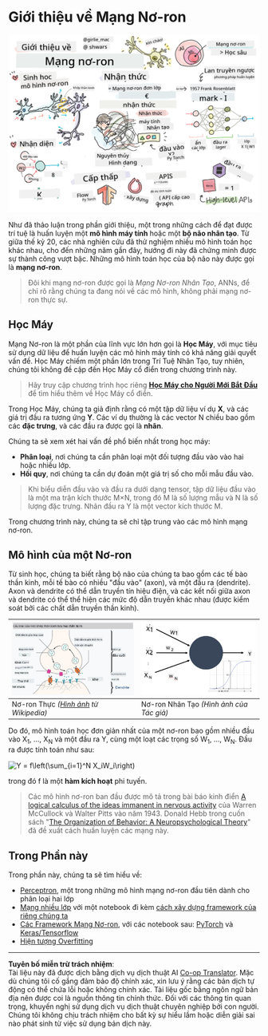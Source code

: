 <!--
CO_OP_TRANSLATOR_METADATA:
{
  "original_hash": "1c6b8c7c1778a35fc1139b7f2aecb7b3",
  "translation_date": "2025-08-29T12:33:54+00:00",
  "source_file": "lessons/3-NeuralNetworks/README.md",
  "language_code": "vi"
}
-->
# Giới thiệu về Mạng Nơ-ron

![Tóm tắt nội dung Giới thiệu Mạng Nơ-ron trong một hình vẽ](../../../../translated_images/ai-neuralnetworks.1c687ae40bc86e834f497844866a26d3e0886650a67a4bbe29442e2f157d3b18.vi.png)

Như đã thảo luận trong phần giới thiệu, một trong những cách để đạt được trí tuệ là huấn luyện một **mô hình máy tính** hoặc một **bộ não nhân tạo**. Từ giữa thế kỷ 20, các nhà nghiên cứu đã thử nghiệm nhiều mô hình toán học khác nhau, cho đến những năm gần đây, hướng đi này đã chứng minh được sự thành công vượt bậc. Những mô hình toán học của bộ não này được gọi là **mạng nơ-ron**.

> Đôi khi mạng nơ-ron được gọi là *Mạng Nơ-ron Nhân Tạo*, ANNs, để chỉ rõ rằng chúng ta đang nói về các mô hình, không phải mạng nơ-ron thực sự.

## Học Máy

Mạng Nơ-ron là một phần của lĩnh vực lớn hơn gọi là **Học Máy**, với mục tiêu sử dụng dữ liệu để huấn luyện các mô hình máy tính có khả năng giải quyết vấn đề. Học Máy chiếm một phần lớn trong Trí Tuệ Nhân Tạo, tuy nhiên, chúng tôi không đề cập đến Học Máy cổ điển trong chương trình này.

> Hãy truy cập chương trình học riêng **[Học Máy cho Người Mới Bắt Đầu](http://github.com/microsoft/ml-for-beginners)** để tìm hiểu thêm về Học Máy cổ điển.

Trong Học Máy, chúng ta giả định rằng có một tập dữ liệu ví dụ **X**, và các giá trị đầu ra tương ứng **Y**. Các ví dụ thường là các vector N chiều bao gồm các **đặc trưng**, và các đầu ra được gọi là **nhãn**.

Chúng ta sẽ xem xét hai vấn đề phổ biến nhất trong học máy:

* **Phân loại**, nơi chúng ta cần phân loại một đối tượng đầu vào vào hai hoặc nhiều lớp.
* **Hồi quy**, nơi chúng ta cần dự đoán một giá trị số cho mỗi mẫu đầu vào.

> Khi biểu diễn đầu vào và đầu ra dưới dạng tensor, tập dữ liệu đầu vào là một ma trận kích thước M×N, trong đó M là số lượng mẫu và N là số lượng đặc trưng. Nhãn đầu ra Y là một vector kích thước M.

Trong chương trình này, chúng ta sẽ chỉ tập trung vào các mô hình mạng nơ-ron.

## Mô hình của một Nơ-ron

Từ sinh học, chúng ta biết rằng bộ não của chúng ta bao gồm các tế bào thần kinh, mỗi tế bào có nhiều "đầu vào" (axon), và một đầu ra (dendrite). Axon và dendrite có thể dẫn truyền tín hiệu điện, và các kết nối giữa axon và dendrite có thể thể hiện các mức độ dẫn truyền khác nhau (được kiểm soát bởi các chất dẫn truyền thần kinh).

![Mô hình của một Nơ-ron](../../../../translated_images/synapse-wikipedia.ed20a9e4726ea1c6a3ce8fec51c0b9bec6181946dca0fe4e829bc12fa3bacf01.vi.jpg) | ![Mô hình của một Nơ-ron](../../../../translated_images/artneuron.1a5daa88d20ebe6f5824ddb89fba0bdaaf49f67e8230c1afbec42909df1fc17e.vi.png)
----|----
Nơ-ron Thực *([Hình ảnh](https://en.wikipedia.org/wiki/Synapse#/media/File:SynapseSchematic_lines.svg) từ Wikipedia)* | Nơ-ron Nhân Tạo *(Hình ảnh của Tác giả)*

Do đó, mô hình toán học đơn giản nhất của một nơ-ron bao gồm nhiều đầu vào X<sub>1</sub>, ..., X<sub>N</sub> và một đầu ra Y, cùng một loạt các trọng số W<sub>1</sub>, ..., W<sub>N</sub>. Đầu ra được tính toán như sau:

<img src="images/netout.png" alt="Y = f\left(\sum_{i=1}^N X_iW_i\right)" width="131" height="53" align="center"/>

trong đó f là một **hàm kích hoạt** phi tuyến.

> Các mô hình nơ-ron ban đầu được mô tả trong bài báo kinh điển [A logical calculus of the ideas immanent in nervous activity](https://www.cs.cmu.edu/~./epxing/Class/10715/reading/McCulloch.and.Pitts.pdf) của Warren McCullock và Walter Pitts vào năm 1943. Donald Hebb trong cuốn sách "[The Organization of Behavior: A Neuropsychological Theory](https://books.google.com/books?id=VNetYrB8EBoC)" đã đề xuất cách huấn luyện các mạng này.

## Trong Phần này

Trong phần này, chúng ta sẽ tìm hiểu về:
* [Perceptron](03-Perceptron/README.md), một trong những mô hình mạng nơ-ron đầu tiên dành cho phân loại hai lớp
* [Mạng nhiều lớp](04-OwnFramework/README.md) với một notebook đi kèm [cách xây dựng framework của riêng chúng ta](04-OwnFramework/OwnFramework.ipynb)
* [Các Framework Mạng Nơ-ron](05-Frameworks/README.md), với các notebook sau: [PyTorch](05-Frameworks/IntroPyTorch.ipynb) và [Keras/Tensorflow](05-Frameworks/IntroKerasTF.ipynb)
* [Hiện tượng Overfitting](../../../../lessons/3-NeuralNetworks/05-Frameworks)

---

**Tuyên bố miễn trừ trách nhiệm**:  
Tài liệu này đã được dịch bằng dịch vụ dịch thuật AI [Co-op Translator](https://github.com/Azure/co-op-translator). Mặc dù chúng tôi cố gắng đảm bảo độ chính xác, xin lưu ý rằng các bản dịch tự động có thể chứa lỗi hoặc không chính xác. Tài liệu gốc bằng ngôn ngữ bản địa nên được coi là nguồn thông tin chính thức. Đối với các thông tin quan trọng, khuyến nghị sử dụng dịch vụ dịch thuật chuyên nghiệp bởi con người. Chúng tôi không chịu trách nhiệm cho bất kỳ sự hiểu lầm hoặc diễn giải sai nào phát sinh từ việc sử dụng bản dịch này.